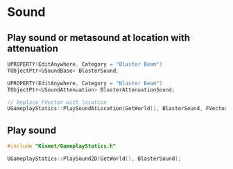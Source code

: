 # Sound

## Play sound or metasound at location with attenuation

```cpp title="Actor.h"
UPROPERTY(EditAnywhere, Category = "Blaster Beam")
TObjectPtr<USoundBase> BlasterSound;

UPROPERTY(EditAnywhere, Category = "Blaster Beam")
TObjectPtr<USoundAttenuation> BlasterAttenuationSound;
```

```cpp title="Actor.cpp"
// Replace FVector with location
UGameplayStatics::PlaySoundAtLocation(GetWorld(), BlasterSound, FVector(1.f, 1.f, 1.f), 1.f, 1.f, 0.f, BlasterAttenuationSound);
```

## Play sound

```cpp title="Actor.cpp"
#include "Kismet/GameplayStatics.h"

UGameplayStatics::PlaySound2D(GetWorld(), BlasterSound);
```